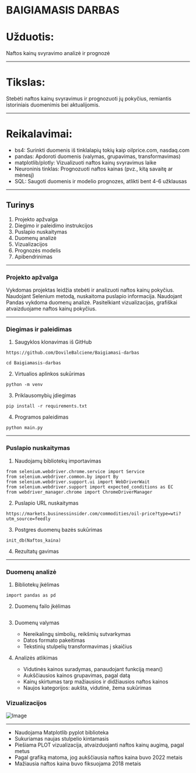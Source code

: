 # BAIGIAMASIS DARBAS

# Užduotis:
Naftos kainų svyravimo analizė ir prognozė

---

# Tikslas:
Stebėti naftos kainų svyravimus ir prognozuoti jų pokyčius, remiantis istoriniais duomenimis bei aktualijomis.

---

# Reikalavimai:
- bs4: Surinkti duomenis iš tinklalapių tokių kaip oilprice.com, nasdaq.com 
- pandas: Apdoroti duomenis (valymas, grupavimas, transformavimas)
- matplotlib/plotly: Vizualizuoti naftos kainų svyravimus laike
- Neuroninis tinklas: Prognozuoti naftos kainas (pvz., kitą savaitę ar mėnesį)
- SQL: Saugoti duomenis ir modelio prognozes, atlikti bent 4-6 užklausas

---

## Turinys

1. Projekto apžvalga
2. Diegimo ir paleidimo instrukcijos
3. Puslapio nuskaitymas
4. Duomenų analizė
5. Vizualizacijos
6. Prognozės modelis
7. Apibendrinimas

---

### Projekto apžvalga

Vykdomas projektas leidžia stebėti ir analizuoti naftos kainų pokyčius. 
Naudojant Selenium metodą, nuskaitoma puslapio informacija. 
Naudojant Pandas vykdoma duomenų analizė. 
Pasitelkiant vizualizacijas, 
grafiškai atvaizduojame naftos kainų pokyčius. 

---

### Diegimas ir paleidimas

1. Saugyklos klonavimas iš GitHub<br>

```
https://github.com/DovileBalciene/Baigiamasi-darbas
```
```
cd Baigiamasis-darbas
```
2. Virtualios aplinkos sukūrimas<br>
```
python -m venv 
```
3. Priklausomybių įdiegimas<br>
```
pip install -r requirements.txt
```
4. Programos paleidimas<br>
```
python main.py
```

---

### Puslapio nuskaitymas

1. Naudojamų bibliotekų importavimas<br>
```
from selenium.webdriver.chrome.service import Service 
from selenium.webdriver.common.by import By 
from selenium.webdriver.support.ui import WebDriverWait 
from selenium.webdriver.support import expected_conditions as EC 
from webdriver_manager.chrome import ChromeDriverManager
```
2. Puslapio URL nuskaitymas<br>
```
https://markets.businessinsider.com/commodities/oil-price?type=wti?utm_source=feedly
```
3. Postgres duomenų bazės sukūrimas<br>
```
init_db(Naftos_kaina)
```
4. Rezultatų gavimas<br>

---

### Duomenų analizė

1. Bibliotekų įkėlimas<br>
```
import pandas as pd
```
2. Duomenų failo įkėlimas<br>
```

```

3. Duomenų valymas 
   - Nereikalingų simbolių, reikšmių sutvarkymas 
   - Datos formato pakeitimas
   - Tekstinių stulpelių transformavimas į skaičius

4. Analizės atlikimas 
   - Vidutinės kainos suradymas, panaudojant funkciją mean()
   - Aukščiausios kainos grupavimas, pagal datą
   - Kainų skirtumas tarp mažiausios ir didžiausios naftos kainos
   - Naujos kategorijos: aukšta, vidutinė, žema sukūrimas
   
### Vizualizacijos
![Image](https://github.com/user-attachments/assets/a007ba92-5066-4790-ac50-3e7e126c3eb1)

---
   - Naudojama Matplotlib pyplot biblioteka
   - Sukuriamas naujas stulpelio kintamasis
   - Piešiama PLOT vizualizacija, atvaizduojanti naftos kainų augimą, pagal metus
   - Pagal grafiką matoma, jog aukščiausia naftos kaina buvo 2022 metais
   - Mažiausia naftos kaina buvo fiksuojama 2018 metais


